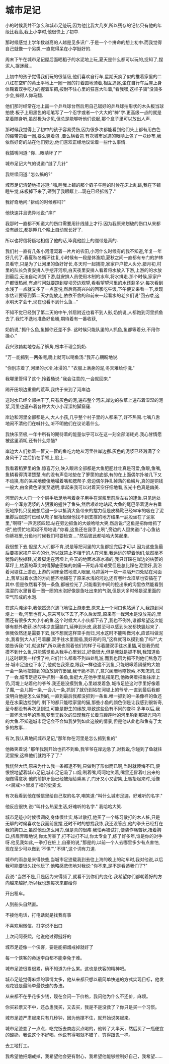 # 城市足记

小的时候我并不怎么和城市足迹玩,因为他比我大几岁,所以残存的记忆只有他的年级比我高,我上小学时,他很快上了初中.

那时候感觉上学年数越高的人越是见多识广.于是一个个拼命的想上初中.而我觉得自己就像一个另类,一直觉得呆在小学挺好的.

周末下午在城市足记屋后面晒稻子的水泥地上玩,夏天是什么都可以玩的,捉知了,捏泥人,捉迷藏...

上初中的孩子觉得我们玩的很低级,他们喜欢自行车,星期天疯了似的推着家里的二八杠在空旷的黄土平地上一圈一圈的打着圆地骑着,相互追逐,坐在自行车后座上身体鞠着双手吃力的握着车把,按耐不住心里的狂喜大叫着,"看我嘿,这样子骑"没骑多少会,摔得人仰马翻.

他们那时经常在地上画一个乒乓球台然后用自己锯好的乒乓球拍形状的木头板当球拍使.板子上用黑色的毛笔写了一个忍字或者一个大大的"神"字.更高级一点的就是拿着随身听,虽然极为少见,但总是能够听他们说起,那个盒子里可以放出人声.

那时候我觉得上了初中的孩子容易受伤,因为很多次都能看到他们头上都有用白色的绷带包着一圈,要么竖着包 ,要么横着包.有次城市足迹的眼睛上包了一块纱布,我依然好奇的站在他们旁边,他们喜欢正经地议论着一些什么事情.

我插嘴问道:"你....眼睛坏了?"

城市足记大气的说道:"缝了几针"

我继续问道:"怎么搞的?"

城市足记清楚地描述道:"嗨,睡我上铺的那个孬子午睡的时候在床上乱跳,我在下铺睡午觉,床板掉下来了,砸到了我眼眶上...现在已经拆线了."

我好奇地问:"拆线的时候疼吗?"

他快速并且诡异地说:"痒!"

我那时一直都不知道大的伤口需要用针线缝上才行.因为我原来划破的伤口从来都没有缝过,都是睡几个晚上自动就长好了.

所以也将信将疑地相信了他的话,毕竟他脸上的绷带是真的.

我们村一直有几条小河灌溉着一片片的农田,小河什么时候有的我不知道,年复一年好几代了.春夏秋冬循环往复,小时候有一段是休渔期,夏秋之间一直都有专门的护林员看守,只是为了让河里的鱼好好长,冬天时一起捕捞,家家户户按人头分.腊月初,村里的队长负责安排人手挖开河坝,白天夜里安排人看着将水放入下游,上游的的水放到最后,无法自动流到下游,就安排人员使用木制的水车,将水排走.那个时候,家家户户都很热闹,有点时间就要跑到堤坝旁边观望,看看望望河里的水还剩多少.每次看到水浅了一点就又多了一点喜悦,然后高高兴兴的回家吃午饭,下午便又来看一下,发现水估计要等到第二天才能放走,依依不舍的和前来一起看水的老乡们说"回去喽,这水明天才会干,现在也看不到什么鱼..."

不知不觉已经到了第二天的中午,邻居附近也看不到人影,奶奶说,人都跑到河里抓鱼去了.我忙不迭地准备好鱼桶,期待着有一番收获,

奶奶说,"抓什么鱼,鱼抓你还差不多. 这时候只能队里的人抓鱼,鱼都等着分,不用你操心."

我兴致勃勃地卷起了裤角,根本不理会奶奶.

"万一能抓到一两条呢,晚上就可以喝鱼汤."我开心期盼地说.

"你别冻着了,河里的水冷,冰浸的." "衣服上满身的泥,冬天难给你洗."

我哪里管得了这个,拎着桶说:"我会注意的,一会就回来."

踢开田坝边重重的荒草,我终于来到了河岸边.

这时水已经全部抽干了,只有灰色的泥,遍布整个河床,岸边的杂草上遍布着湿湿的泥浆,河里也遍布着各种大大小小深深的脚窟窿.

岸边和河里全部都是人,大人小孩,几乎整个村子里的人都来了,好不热闹.七嘴八舌地闹不清他们在喊什么,听不明他们在议论着什么.

我快乐至极,一年中所有的期待着的能量似乎可以在这一刻全部消耗光.我心甘情愿被这里消耗,还有什么烦恼?

岸边大人们抬着一筐又一筐的鱼吃力地从河里往岸边挪.灰色的泥浆已经溅满了全身风干了之后扒在手臂上,脸上...

我看着稻箩里的鱼,惊喜万分,映入眼帘全部都是大鱼肥肥壮壮真是可爱,鱼眼,鱼嘴,鱼鳞看得清清楚楚,有的没有声息地垫在了箩筐的底部,有的在上面偶尔扑棱几下又不动换,有的呆呆地傻傻地嘬着嘴和腮帮子.旁边偶尔挣扎掉落的鱼鳞片,真的是铜钱一般大,由金黄色渐变至透明,拿起来我可以对着天空仔细地看,五光十色真是幽美.

河里的大人们一个个胼手胝足地弓着身子用手在泥浆里前后左右的逮鱼.只见远处的一个浑身泥浆的人狠狠的握住了鱼头,然后艰难地站起,大鱼的尾巴带着泥左右垂死地挣扎只见他想后退一步以抵消大鱼带来的摆力但是皮桶靴已经牢牢的吸在了泥里脚后跟这时已经从靴子里抬起但他找不到支撑的地方结果一屁股坐在了泥浆里,"啊呀"一声泥浆四起.站在旁边抓鱼的大娘哈哈大笑,然后说:"这鱼是把你给抓了吧",他慌忙地爬起不屑地说:"你看,这鱼还在我手上咧",旁边的人逗笑道:"小心鱼钻你裤裆里,分鱼地时候我们可要检查...."然后彼此都哈哈大笑起来.

我很想下去,但是大人们都不肯,说是等把河里的大鱼都捉完后才可以.因为这些鱼最后要挨家挨户平均的分,所以就禁止不相干的人在河里.我远远的望着他们,依然毫不犹豫的脱掉鞋,光着脚走在河坝上,冬天的地面冰凉冰凉的,我只好踩在岸边的枯萎的草坪上,枯萎的草尖刺得脚底密集的刺痛一开始非常难受但是总比踩在泥里好,我沿着河堤往上游走,上游的河床全然地进入眼里,马蹄莲叶一块一块隔开四处贴在河面上,苦草沿着水流的方向整齐地铺在了原来水浅的河边,还有卷叶龙须草也安插在了其中.但是依然看不到一条鱼,都被捡光了,只能看到中间的挖出来的沟里依然能看到混混的水里冒着一圈一圈的水泡好像是鱼吐出来的气泡,但是大多时候是泥里面的空气形成的水泡.

在这片滩涂中,我依然逸兴遄飞地往上游走去,原来上一个河口也站满了人,我跑到河堤上一看,河里也有人,原来可以下去了,不久后发现,原来有一截河水是没放完的,里面还有很多大大小小的鱼.这个时候大人小伙都下去了,我也不例外,谁都希望这次能够有额外收获.水的冰凉直逼脑门,延伸到头皮,我甚至可以感到头发都快竖起来了.但我依然还是需要下去,我不想就这样空手而归,河水这时不能叫做河水,应该叫做泥水,我看到大人们弓着腰,双手往水里面插,我好奇的问,"这样就可以摸到鱼了吗?",大娘告诉我:"对,就这样",所以我也照着他们的样子弓着腰双手往水里插,可是我仍就摸不到什么鱼,只能感觉鱼从我手心里划过,好像很大,但是我就是抓不到,我知道鱼儿这时跟我一样慌了神,它们什么都看不到四处乱游,而我也因为抓不到他们焦急万分.城市足迹也下水了,他就在我旁边,跟我一样也逮不到鱼,只能眼瞅着隔壁的大娘一会一条地把抓到的鱼放到竹篓里,我干脆不抓了,意兴阑珊地瞎摸索,不知怎的,过了一会,城市足迹双手抓到一条鱼,鱼挺大,在他手里乱摆尾巴,他微笑着把鱼往岸上仍,河堤上站着他的爷爷.我还是没摸到鱼,心里越发着急,城市足迹这时手里好像着了魔,一会儿抓一条,一会儿一条,抓到了就仍到站在河堤上的爷爷.一直到最后我都没明白他是怎么做到的,一直到最后我都没抓到一条鱼.唯一抓到的一条像样的鱼还是在水渠边捡到的,剩下的都只能喂家里的猫,那些小鱼的颜色倒是让我感到很新奇,至今都没有再次见到过,可能是野生的缘故,导致这些鱼有不同的变种.多年以后,我一直怀念当年的热闹,梦里无数次的显现我在长着马蹄莲叶的河里钓到那银光闪闪的大鱼.不知道城市足记会不会如我梦到如此这般的情景,但是他从此也和鱼有了太多的故事...

有次,我认真地问城市足记,"那年你在河里是怎么抓到鱼的"

他微笑着说:"那年我刚开始也抓不到鱼,我爷爷在岸边急了,对我说,你碰到了鱼就往泥里按,这样他们就跑不了了."

我恍然大悟,原来为什么我一条都逮不到,只做到了形似而已啊,当时就懊悔不已,便恨恨地望着城市足记,城市足记吸了口烟,咧着嘴,呵呵地笑着,嘴里还冒着吐出来的烟做得意状.他的前排牙齿已经被烟给熏黑了,门牙又小又密集,上唇抬起来时,活像&lt;&lt;魔戒&gt;&gt;里发了福的史麦戈.

有次我看到他在微信里给自己取的名字,嘲笑道:"叫什么城市足迹，好难听的名字."

他反应很快,说:"叫什么热爱生活,好难听的名字." 我哈哈大笑.

城市足迹小时候很调皮,身体很壮实,练过散打,他买了一个练习散打的木人桩,只是无聊的时候喜欢在我面前显摆,还时不时的想找我练,我还没答应,他的拳头已经打在我的胸口上,虽然他没怎么用力,但是真的很疼.我怕再被试打,便装作痛苦状,捂着胸口,挤眉弄眼地说,你太厉害了,打不过打不过,你太专业了,练了好多年,谁是你的对手呀.他见我如此,一拳打在桩上,自豪的说,"那是的,以前一个人去哪里多少有点害怕,现在至少可以做到'不惧'","不惧",这个词有力道.

城市的雨总是来得快些,当城市足迹载我到去往上海的晚上的动车时,我对他说,以后我可能要很久找他玩了.他略感悲伤地对我说:"你不来,是不是看透我们了?"

我说:"当然不是,只是因为来得频了,就看不到你们的变化.我希望你们都朝着好的方向越来越好,所以我也想每次来都给你

开出租车。

人到船头自然直。

不接他电话，打电话就是找我有事

不喜欢用微信，打字说不出口

上次问阿泰熙，他说他过得挺好的

城市足迹像一个侠客，要是能把烟戒掉就好了

每一个侠客的命运李白都不能幸免于难。

城市足迹很累很累，确不知道为什么累。这也是侠客的精神吧。

城市足迹觉得麻烦的事情太多，他从来都只想以最简单快速的方式实现目标，他发现花钱是最简单最快速的办法。

从来都不在乎花多少钱，现在会问一下价格，我问他为什么不还价，麻烦。

你买彩票又不中，还怂恿我买，又去买，我是不是没救了？你只是买一个习惯。

城市足迹严肃起来只有几秒钟，因为他撑不住，就开始说笑起来。

城市足迹变了一点点，吃完饭去商店买点喝的，他转了大半天，然后买了一瓶便宜的酸奶，我说这个不好喝，他说有得喝就不错了，穷得跟鬼一样。

去工地打工。

我希望他把烟戒掉，我希望他会更有耐心，我希望他能够控制好自己，我希望......

